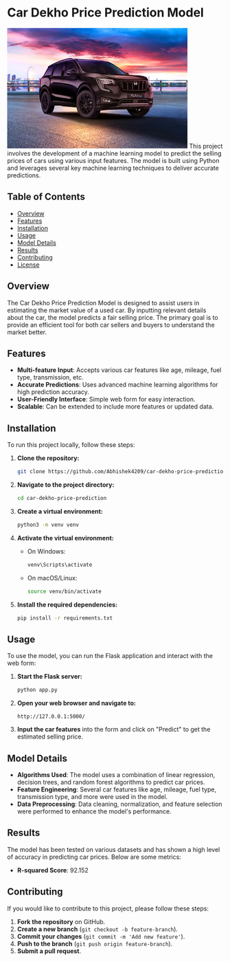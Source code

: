 # Car Dekho Price Prediction Model

![alt text](car.png)
This project involves the development of a machine learning model to predict the selling prices of cars using various input features. The model is built using Python and leverages several key machine learning techniques to deliver accurate predictions.

## Table of Contents

- [Overview](#overview)
- [Features](#features)
- [Installation](#installation)
- [Usage](#usage)
- [Model Details](#model-details)
- [Results](#results)
- [Contributing](#contributing)
- [License](#license)

## Overview

The Car Dekho Price Prediction Model is designed to assist users in estimating the market value of a used car. By inputting relevant details about the car, the model predicts a fair selling price. The primary goal is to provide an efficient tool for both car sellers and buyers to understand the market better.

## Features

- **Multi-feature Input**: Accepts various car features like age, mileage, fuel type, transmission, etc.
- **Accurate Predictions**: Uses advanced machine learning algorithms for high prediction accuracy.
- **User-Friendly Interface**: Simple web form for easy interaction.
- **Scalable**: Can be extended to include more features or updated data.

## Installation

To run this project locally, follow these steps:

1. **Clone the repository:**

    ```bash
    git clone https://github.com/Abhishek4209/car-dekho-price-prediction.git
    ```

2. **Navigate to the project directory:**

    ```bash
    cd car-dekho-price-prediction
    ```

3. **Create a virtual environment:**

    ```bash
    python3 -m venv venv
    ```

4. **Activate the virtual environment:**

    - On Windows:

        ```bash
        venv\Scripts\activate
        ```

    - On macOS/Linux:

        ```bash
        source venv/bin/activate
        ```

5. **Install the required dependencies:**

    ```bash
    pip install -r requirements.txt
    ```

## Usage

To use the model, you can run the Flask application and interact with the web form:

1. **Start the Flask server:**

    ```bash
    python app.py
    ```

2. **Open your web browser and navigate to:**

    ```
    http://127.0.0.1:5000/
    ```

3. **Input the car features** into the form and click on "Predict" to get the estimated selling price.

## Model Details

- **Algorithms Used**: The model uses a combination of linear regression, decision trees, and random forest algorithms to predict car prices.
- **Feature Engineering**: Several car features like age, mileage, fuel type, transmission type, and more were used in the model.
- **Data Preprocessing**: Data cleaning, normalization, and feature selection were performed to enhance the model's performance.

## Results

The model has been tested on various datasets and has shown a high level of accuracy in predicting car prices. Below are some metrics:


- **R-squared Score**:  92.152

## Contributing

If you would like to contribute to this project, please follow these steps:

1. **Fork the repository** on GitHub.
2. **Create a new branch** (`git checkout -b feature-branch`).
3. **Commit your changes** (`git commit -m 'Add new feature'`).
4. **Push to the branch** (`git push origin feature-branch`).
5. **Submit a pull request**.

